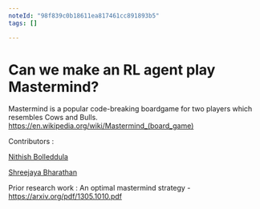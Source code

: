 ```yaml
---
noteId: "98f839c0b18611ea817461cc891893b5"
tags: []

---
```


# Can we make an RL agent play Mastermind?

Mastermind is a popular code-breaking boardgame for two players which resembles Cows and Bulls. 
https://en.wikipedia.org/wiki/Mastermind_(board_game)

Contributors :

  [Nithish Bolleddula](https://github.com/nithish08)
  
  [Shreejaya Bharathan](https://github.com/ShreejayaB)


Prior research work : An optimal mastermind strategy - https://arxiv.org/pdf/1305.1010.pdf

